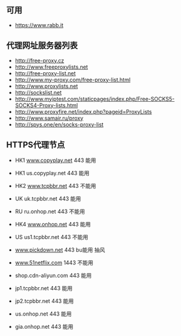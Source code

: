 ## 可用
* https://www.rabb.it

## 代理网址服务器列表
* http://free-proxy.cz
* http://www.freeproxylists.net
* http://free-proxy-list.net
* http://www.my-proxy.com/free-proxy-list.html
* http://www.proxylists.net
* http://sockslist.net
* http://www.myiptest.com/staticpages/index.php/Free-SOCKS5-SOCKS4-Proxy-lists.html
* http://www.proxyfire.net/index.php?pageid=ProxyLists
* http://www.samair.ru/proxy
* http://spys.one/en/socks-proxy-list


## HTTPS代理节点
* HK1 www.copyplay.net 443 能用

* HK1 us.copyplay.net 443 能用

* HK2 www.tcpbbr.net 443 不能用

* UK uk.tcpbbr.net 443 能用

* RU ru.onhop.net 443 不能用

* HK4 www.onhop.net 443 能用

* US us1.tcpbbr.net 443 不能用

* www.pickdown.net 443 bu能用 抽风

* www.51netflix.com 1443 不能用

* shop.cdn-aliyun.com 443 能用

* jp1.tcpbbr.net 443 能用

* jp2.tcpbbr.net 443 能用

* us.onhop.net 443 能用

* gia.onhop.net 443 能用
